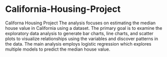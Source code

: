 # California-Housing-Project
Californa Housing Project
The analysis focuses on estimating the median house value in California using a dataset. The primary goal is to examine the exploratory data analysis to generate bar charts, line charts, and scatter plots to visualize relationships using the variables and discover patterns in the data. The main analysis employs logistic regression which explores multiple models to predict the median house value. 
